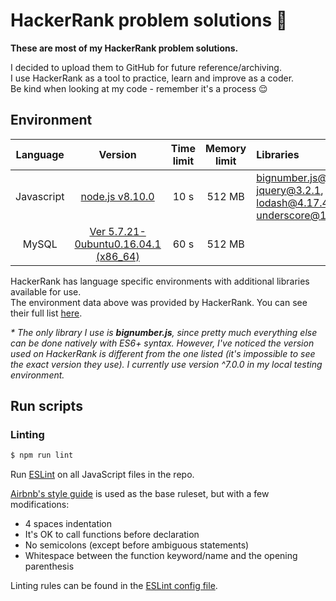 # HackerRank problem solutions 🤖

__These are most of my HackerRank problem solutions.__

I decided to upload them to GitHub for future reference/archiving.  
I use HackerRank as a tool to practice, learn and improve as a coder.  
Be kind when looking at my code - remember it's a process 😌

## Environment

| Language | Version | Time limit | Memory limit | Libraries |
|:--------:|:-------:|:----------:|:------------:|:--------- |
| Javascript | [node.js v8.10.0](https://nodejs.org/) | 10 s | 512 MB | [bignumber.js@4.0.0](http://mikemcl.github.io/bignumber.js/)*, [jquery@3.2.1](https://jquery.com/), [lodash@4.17.4](https://lodash.com/), [underscore@1.8.3](https://underscorejs.org/) |
| MySQL | [Ver 5.7.21-0ubuntu0.16.04.1 (x86_64)](https://www.mysql.com/) | 60 s | 512 MB |

HackerRank has language specific environments with additional libraries available for use.  
The environment data above was provided by HackerRank. You can see their full list [here](https://www.hackerrank.com/environment).  

*\* The only library I use is __bignumber.js__, since pretty much everything else can be done natively with ES6+ syntax. However, I've noticed the version used on HackerRank is different from the one listed (it's impossible to see the exact version they use). I currently use version \^7.0.0 in my local testing environment.*


## Run scripts

### Linting

```bash
$ npm run lint
```

Run [ESLint](https://eslint.org/) on all JavaScript files in the repo.  

[Airbnb's style guide](https://github.com/airbnb/javascript#airbnb-javascript-style-guide-) is used as the base ruleset, but with a few modifications:  

* 4 spaces indentation
* It's OK to call functions before declaration
* No semicolons (except before ambiguous statements)
* Whitespace between the function keyword/name and the opening parenthesis

Linting rules can be found in the [ESLint config file](https://github.com/adamxtokyo/hackerrank/blob/master/.eslintrc.json).
